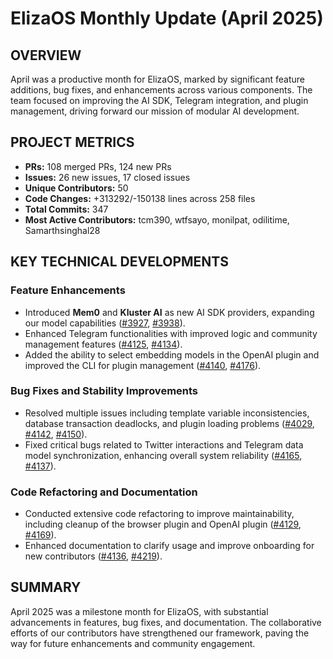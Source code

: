 # ElizaOS Monthly Update (April 2025)

## OVERVIEW 
April was a productive month for ElizaOS, marked by significant feature additions, bug fixes, and enhancements across various components. The team focused on improving the AI SDK, Telegram integration, and plugin management, driving forward our mission of modular AI development.

## PROJECT METRICS
- **PRs:** 108 merged PRs, 124 new PRs
- **Issues:** 26 new issues, 17 closed issues
- **Unique Contributors:** 50
- **Code Changes:** +313292/-150138 lines across 258 files
- **Total Commits:** 347
- **Most Active Contributors:** tcm390, wtfsayo, monilpat, odilitime, Samarthsinghal28

## KEY TECHNICAL DEVELOPMENTS

### Feature Enhancements
- Introduced **Mem0** and **Kluster AI** as new AI SDK providers, expanding our model capabilities ([#3927](https://github.com/elizaos/eliza/pull/3927), [#3938](https://github.com/elizaos/eliza/pull/3938)).
- Enhanced Telegram functionalities with improved logic and community management features ([#4125](https://github.com/elizaos/eliza/pull/4125), [#4134](https://github.com/elizaos/eliza/pull/4134)).
- Added the ability to select embedding models in the OpenAI plugin and improved the CLI for plugin management ([#4140](https://github.com/elizaos/eliza/pull/4140), [#4176](https://github.com/elizaos/eliza/pull/4176)).

### Bug Fixes and Stability Improvements
- Resolved multiple issues including template variable inconsistencies, database transaction deadlocks, and plugin loading problems ([#4029](https://github.com/elizaos/eliza/pull/4029), [#4142](https://github.com/elizaos/eliza/pull/4142), [#4150](https://github.com/elizaos/eliza/pull/4150)).
- Fixed critical bugs related to Twitter interactions and Telegram data model synchronization, enhancing overall system reliability ([#4165](https://github.com/elizaos/eliza/pull/4165), [#4137](https://github.com/elizaos/eliza/pull/4137)).

### Code Refactoring and Documentation
- Conducted extensive code refactoring to improve maintainability, including cleanup of the browser plugin and OpenAI plugin ([#4129](https://github.com/elizaos/eliza/pull/4129), [#4169](https://github.com/elizaos/eliza/pull/4169)).
- Enhanced documentation to clarify usage and improve onboarding for new contributors ([#4136](https://github.com/elizaos/eliza/pull/4136), [#4219](https://github.com/elizaos/eliza/pull/4219)).

## SUMMARY
April 2025 was a milestone month for ElizaOS, with substantial advancements in features, bug fixes, and documentation. The collaborative efforts of our contributors have strengthened our framework, paving the way for future enhancements and community engagement.